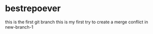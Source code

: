 # bestrepoever

this is the first git branch
this is my first try to create a merge conflict in new-branch-1
